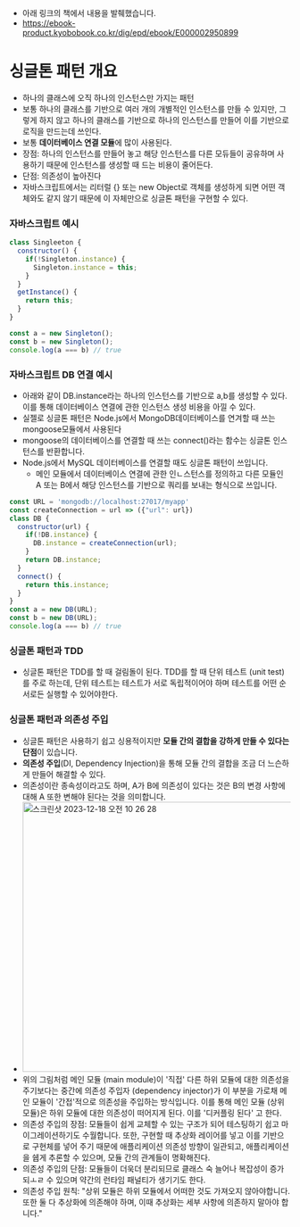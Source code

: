 * 아래 링크의 책에서 내용을 발췌했습니다.
* https://ebook-product.kyobobook.co.kr/dig/epd/ebook/E000002950899
# 싱글톤 패턴 개요
- 하나의 클래스에 오직 하나의 인스턴스만 가지는 패턴
- 보통 하나의 클래스를 기반으로 여러 개의 개별적인 인스턴스를 만들 수 있지만, 그렇게 하지 않고 하나의 클래스를 기반으로 하나의 인스턴스를 만들어 이를 기반으로 로직을 만드는데 쓰인다.
- 보통 **데이터베이스 연결 모듈**에 많이 사용된다.
- 장점: 하나의 인스턴스를 만들어 놓고 해당 인스턴스를 다른 모듀들이 공유하며 사용하기 때문에 인스턴스를 생성할 때 드는 비용이 줄어든다.
- 단점: 의존성이 높아진다
- 자바스크립트에서는 리터럴 {} 또는 new Object로 객체를 생성하게 되면 어떤 객체와도 같지 않기 때문에 이 자체만으로 싱글톤 패턴을 구현할 수 있다.

### 자바스크립트 예시
```javascript
class Singleeton {
  constructor() {
    if(!Singleton.instance) {
      Singleton.instance = this;
    }
  }
  getInstance() {
    return this;
  }
}

const a = new Singleton();
const b = new Singleton();
console.log(a === b) // true
```

### 자바스크립트 DB 연결 예시
* 아래와 같이 DB.instance라는 하나의 인스턴스를 기반으로 a,b를 생성할 수 있다. 이를 통해 데이터베이스 연결에 관한 인스턴스 생성 비용을 아낄 수 있다.
* 실젤로 싱글톤 패턴은 Node.js에서 MongoDB데이터베이스를 연겨할 때 쓰는 mongoose모듈에서 사용된다
* mongoose의 데이터베이스를 연결할 때 쓰는 connect()라는 함수는 싱글톤 인스턴스를 반환합니다.
* Node.js에서 MySQL 데이터베이스를 연결할 때도 싱글톤 패턴이 쓰입니다.
  * 메인 모듈에서 데이터베이스 연결에 관한 인ㄴ스턴스를 정의하고 다른 모듈인 A 또는 B에서 해당 인스턴스를 기반으로 쿼리를 보내는 형식으로 쓰입니다.
```javascript
const URL = 'mongodb://localhost:27017/myapp'
const createConnection = url => ({"url": url})
class DB {
  constructor(url) {
    if(!DB.instance) {
      DB.instance = createConnection(url);
    }
    return DB.instance;
  }
  connect() {
    return this.instance;
  }
}
const a = new DB(URL);
const b = new DB(URL);
console.log(a === b) // true
```
### 싱글톤 패턴과 TDD
- 싱글톤 패턴은 TDD를 할 때 걸림돌이 된다. TDD를 할 때 단위 테스트 (unit test)를 주로 하는데, 단위 테스트는 테스트가 서로 독립적이어야 하며 테스트를 어떤 순서로든 실행할 수 있어야한다.

### 싱글톤 패턴과 의존성 주입
* 싱글톤 패턴은 사용하기 쉽고 싱용적이지만 **모듈 간의 결합을 강하게 만들 수 있다는 단점**이 있습니다.
* **의존성 주입**(DI, Dependency Injection)을 통해 모듈 간의 결합을 조금 더 느슨하게 만들어 해결할 수 있다.
* 의존성이란 종속성이라고도 하며, A가 B에 의존성이 있다는 것은 B의 변경 사항에 대해 A 또한 변해야 된다는 것을 의미합니다.
* <img width="484" alt="스크린샷 2023-12-18 오전 10 26 28" src="https://github.com/dja1716/TIL/assets/20631646/735c1dcd-293c-44d0-8c88-c02adaf23b7b">
* 위의 그림처럼 메인 모듈 (main module)이 '직접' 다른 하위 모듈에 대한 의존성을 주기보다는 중간에 의존성 주입자 (dependency injector)가 이 부분을 가로채 메인 모듈이 '간접'적으로 의존성을 주입하는 방식입니다. 이를 통해 메인 모듈 (상위 모듈)은 하위 모듈에 대한 의존성이 떠어지게 된다. 이를 '디커플링 된다' 고 한다.
* 의존성 주입의 장점: 모듈들이 쉽게 교체할 수 있는 구조가 되어 테스팅하기 쉽고 마이그레이션하기도 수월합니다. 또한, 구현할 때 추상화 레이어를 넣고 이를 기반으로 구현체를 넣어 주기 때문에 애플리케이션 의존성 방향이 일관되고, 애플리케이션을 쉡게 추론할 수 있으며, 모듈 간의 관계들이 명확해진다.
* 의존성 주입의 단점: 모듈들이 더욱더 분리되므로 클래스 숙 늘어나 복잡성이 증가되ㅗㄹ 수 있으며 약간의 런타임 패널티가 생기기도 한다.
* 의존성 주입 원칙: "상위 모듈은 하위 모듈에서 어떠한 것도 가져오지 않아야합니다. 또한 둘 다 추상화에 의존해야 하며, 이때 추상화는 세부 사항에 의존하지 말아야 합니다."
